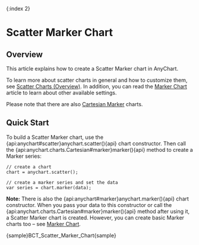 {:index 2}
# Scatter Marker Chart

## Overview

This article explains how to create a Scatter Marker chart in AnyChart.

To learn more about scatter charts in general and how to customize them, see [Scatter Charts (Overview)](Overview). In addition, you can read the [Marker Chart](../Marker_Chart) article to learn about other available settings.

Please note that there are also [Cartesian Marker](../Marker_Chart) charts.

## Quick Start

To build a Scatter Marker chart, use the {api:anychart#scatter}anychart.scatter(){api} chart constructor. Then call the {api:anychart.charts.Cartesian#marker}marker(){api} method to create a Marker series:

```
// create a chart
chart = anychart.scatter();

// create a marker series and set the data
var series = chart.marker(data);
```

**Note:** There is also the {api:anychart#marker}anychart.marker(){api} chart constructor. When you pass your data to this constructor or call the {api:anychart.charts.Cartesian#marker}marker(){api} method after using it, a Scatter Marker chart is created. However, you can create basic Marker charts too – see [Marker Chart](../Marker_Chart).

{sample}BCT\_Scatter\_Marker\_Chart{sample}